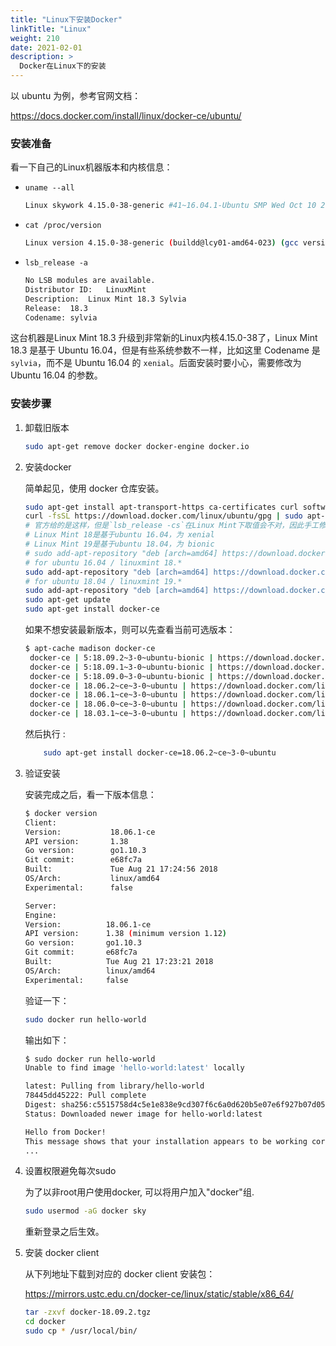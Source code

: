 ```yaml
---
title: "Linux下安装Docker"
linkTitle: "Linux"
weight: 210
date: 2021-02-01
description: >
  Docker在Linux下的安装
---
```



以 ubuntu 为例，参考官网文档：

https://docs.docker.com/install/linux/docker-ce/ubuntu/

### 安装准备

看一下自己的Linux机器版本和内核信息：

- `uname --all`

	```bash
	Linux skywork 4.15.0-38-generic #41~16.04.1-Ubuntu SMP Wed Oct 10 20:16:04 UTC 2018 x86_64 x86_64 x86_64 GNU/Linux
	```

- `cat /proc/version`

	```bash
	Linux version 4.15.0-38-generic (buildd@lcy01-amd64-023) (gcc version 5.4.0 20160609 (Ubuntu 5.4.0-6ubuntu1~16.04.10)) #41~16.04.1-Ubuntu SMP Wed Oct 10 20:16:04 UTC 2018
	```

- `lsb_release -a`

	```bash
  No LSB modules are available.
  Distributor ID:	LinuxMint
  Description:	Linux Mint 18.3 Sylvia
  Release:	18.3
  Codename:	sylvia
	```

这台机器是Linux Mint 18.3 升级到非常新的Linux内核4.15.0-38了，Linux Mint 18.3 是基于 Ubuntu 16.04，但是有些系统参数不一样，比如这里 Codename 是 `sylvia`，而不是 Ubuntu 16.04 的 `xenial`。后面安装时要小心，需要修改为 Ubuntu 16.04 的参数。

### 安装步骤

1. 卸载旧版本

    ```bash
    sudo apt-get remove docker docker-engine docker.io
    ```

2. 安装docker

    简单起见，使用 docker 仓库安装。

    ```bash
    sudo apt-get install apt-transport-https ca-certificates curl software-properties-common
    curl -fsSL https://download.docker.com/linux/ubuntu/gpg | sudo apt-key add -
    # 官方给的是这样，但是`lsb_release -cs`在Linux Mint下取值会不对，因此手工修改
    # Linux Mint 18是基于ubuntu 16.04，为 xenial
    # Linux Mint 19是基于ubuntu 18.04，为 bionic
    # sudo add-apt-repository "deb [arch=amd64] https://download.docker.com/linux/ubuntu $(lsb_release -cs) stable"
    # for ubuntu 16.04 / linuxmint 18.*
    sudo add-apt-repository "deb [arch=amd64] https://download.docker.com/linux/ubuntu xenial stable"
    # for ubuntu 18.04 / linuxmint 19.*
    sudo add-apt-repository "deb [arch=amd64] https://download.docker.com/linux/ubuntu bionic stable"
    sudo apt-get update
    sudo apt-get install docker-ce
    ```

    如果不想安装最新版本，则可以先查看当前可选版本：

    ```bash
    $ apt-cache madison docker-ce
     docker-ce | 5:18.09.2~3-0~ubuntu-bionic | https://download.docker.com/linux/ubuntu bionic/stable amd64 Packages
     docker-ce | 5:18.09.1~3-0~ubuntu-bionic | https://download.docker.com/linux/ubuntu bionic/stable amd64 Packages
     docker-ce | 5:18.09.0~3-0~ubuntu-bionic | https://download.docker.com/linux/ubuntu bionic/stable amd64 Packages
     docker-ce | 18.06.2~ce~3-0~ubuntu | https://download.docker.com/linux/ubuntu bionic/stable amd64 Packages
     docker-ce | 18.06.1~ce~3-0~ubuntu | https://download.docker.com/linux/ubuntu bionic/stable amd64 Packages
     docker-ce | 18.06.0~ce~3-0~ubuntu | https://download.docker.com/linux/ubuntu bionic/stable amd64 Packages
     docker-ce | 18.03.1~ce~3-0~ubuntu | https://download.docker.com/linux/ubuntu bionic/stable amd64 Packages
    ```
	
	然后执行 :
	
	```bash
	    sudo apt-get install docker-ce=18.06.2~ce~3-0~ubuntu
	```

3. 验证安装

    安装完成之后，看一下版本信息：

    ```bash
    $ docker version
    Client:
    Version:           18.06.1-ce
    API version:       1.38
    Go version:        go1.10.3
    Git commit:        e68fc7a
    Built:             Tue Aug 21 17:24:56 2018
    OS/Arch:           linux/amd64
    Experimental:      false

    Server:
    Engine:
    Version:          18.06.1-ce
    API version:      1.38 (minimum version 1.12)
    Go version:       go1.10.3
    Git commit:       e68fc7a
    Built:            Tue Aug 21 17:23:21 2018
    OS/Arch:          linux/amd64
    Experimental:     false

    ```

    验证一下：

    ```bash
    sudo docker run hello-world
    ```

    输出如下：

    ```bash
    $ sudo docker run hello-world
    Unable to find image 'hello-world:latest' locally

    latest: Pulling from library/hello-world
    78445dd45222: Pull complete
    Digest: sha256:c5515758d4c5e1e838e9cd307f6c6a0d620b5e07e6f927b07d05f6d12a1ac8d7
    Status: Downloaded newer image for hello-world:latest

    Hello from Docker!
    This message shows that your installation appears to be working correctly.
    ...
    ```

4. 设置权限避免每次sudo

    为了以非root用户使用docker, 可以将用户加入"docker"组.

    ```bash
    sudo usermod -aG docker sky
    ```

	重新登录之后生效。

5. 安装 docker client

	从下列地址下载到对应的 docker client 安装包：

	https://mirrors.ustc.edu.cn/docker-ce/linux/static/stable/x86_64/

	```bash
	tar -zxvf docker-18.09.2.tgz
	cd docker
	sudo cp * /usr/local/bin/
	```

	